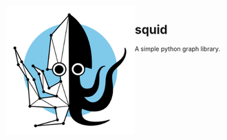 <img src="squid.png" align="left" width="300px" height="300px" alt="Squid logo"/>

# squid
A simple python graph library.
